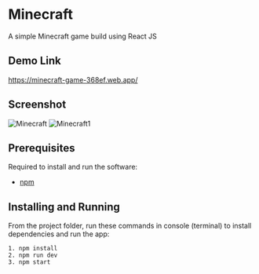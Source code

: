 # Minecraft
A simple Minecraft game build using React JS

## Demo Link
https://minecraft-game-368ef.web.app/

## Screenshot
![Minecraft](https://user-images.githubusercontent.com/64153988/100198478-e9ed4780-2f21-11eb-8b96-6570e6a38a21.png)
![Minecraft1](https://user-images.githubusercontent.com/64153988/103417766-08de9980-4bb2-11eb-9f86-4bea963fc696.png)

## Prerequisites

Required to install and run the software:

 * [npm](https://www.npmjs.com/get-npm)


## Installing and Running

From the project folder, run these commands in console (terminal) to install dependencies and run the app:
```
1. npm install
2. npm run dev
3. npm start
```
